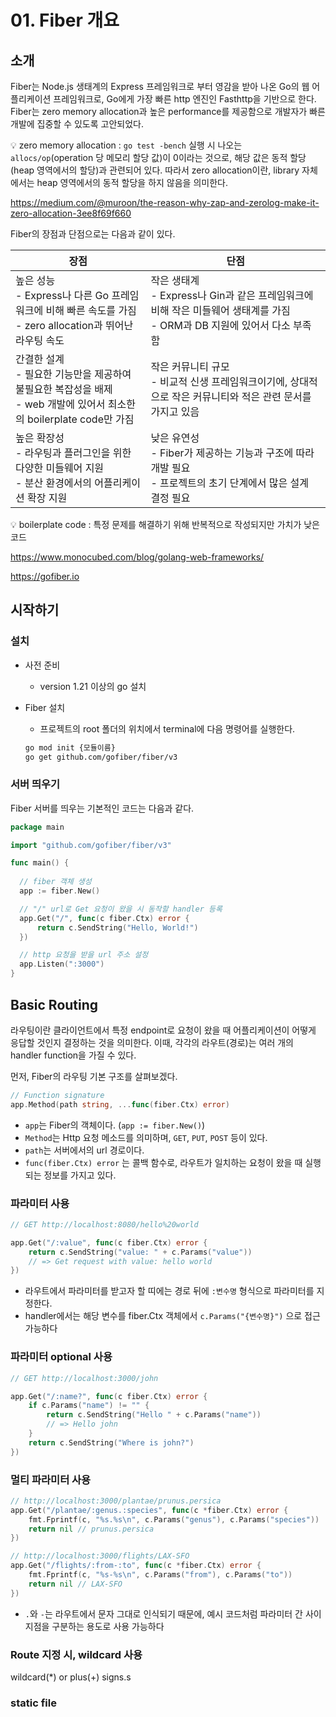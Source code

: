 # 01. Fiber 개요



## 소개

Fiber는 Node.js 생태계의 Express 프레임워크로 부터 영감을 받아 나온 Go의 웹 어플리케이션 프레임워크로, Go에게 가장 빠른 http 엔진인 Fasthttp을 기반으로 한다. Fiber는 zero memory allocation과 높은 performance를 제공함으로 개발자가 빠른 개발에 집중할 수 있도록 고안되었다.

:bulb: zero memory allocation : `go test -bench` 실행 시 나오는 `allocs/op`(operation 당 메모리 할당 값)이 0이라는 것으로, 해당 값은 동적 할당(heap 영역에서의 할당)과 관련되어 있다. 따라서 zero allocation이란, library 자체에서는 heap 영역에서의 동적 할당을 하지 않음을 의미한다.

https://medium.com/@muroon/the-reason-why-zap-and-zerolog-make-it-zero-allocation-3ee8f69f660



Fiber의 장점과 단점으로는 다음과 같이 있다.

| 장점                                                         | 단점                                                         |
| ------------------------------------------------------------ | ------------------------------------------------------------ |
| 높은 성능<br /> - Express나 다른 Go 프레임워크에 비해 빠른 속도를 가짐<br /> - zero allocation과 뛰어난 라우팅 속도 | 작은 생태계<br /> - Express나 Gin과 같은 프레임워크에 비해 작은 미들웨어 생태계를 가짐<br /> - ORM과 DB 지원에 있어서 다소 부족함 |
| 간결한 설계<br /> - 필요한 기능만을 제공하여 불필요한 복잡성을 배제<br /> - web 개발에 있어서 최소한의 boilerplate code만 가짐 | 작은 커뮤니티 규모<br /> - 비교적 신생 프레임워크이기에, 상대적으로 작은 커뮤니티와 적은 관련 문서를 가지고 있음 |
| 높은 확장성<br /> - 라우팅과 플러그인을 위한 다양한 미들웨어 지원<br /> - 분산 환경에서의 어플리케이션 확장 지원 | 낮은 유연성<br /> - Fiber가 제공하는 기능과 구조에 따라 개발 필요<br /> - 프로젝트의 초기 단계에서  많은 설계 결정 필요 |

:bulb: boilerplate code : 특정 문제를 해결하기 위해 반복적으로 작성되지만 가치가 낮은 코드

https://www.monocubed.com/blog/golang-web-frameworks/

https://gofiber.io



## 시작하기



### 설치

- 사전 준비

  - version 1.21 이상의 go 설치

- Fiber 설치

  - 프로젝트의 root 폴더의 위치에서 terminal에 다음 명령어를 실행한다.

  ````bash
  go mod init {모듈이름}
  go get github.com/gofiber/fiber/v3
  ````

  

### 서버 띄우기

Fiber 서버를 띄우는 기본적인 코드는 다음과 같다.

````go
package main

import "github.com/gofiber/fiber/v3"

func main() {
	
  // fiber 객체 생성
  app := fiber.New()

  // "/" url로 Get 요청이 왔을 시 동작할 handler 등록
  app.Get("/", func(c fiber.Ctx) error {
      return c.SendString("Hello, World!")
  })

  // http 요청을 받을 url 주소 설정 
  app.Listen(":3000")
}
````



## Basic Routing



라우팅이란 클라이언트에서 특정 endpoint로 요청이 왔을 때 어플리케이션이 어떻게 응답할 것인지 결정하는 것을 의미한다. 이때, 각각의 라우트(경로)는 여러 개의 handler function을 가질 수 있다.

먼저, Fiber의 라우팅 기본 구조를 살펴보겠다.

```go
// Function signature
app.Method(path string, ...func(fiber.Ctx) error)
```

- `app`는 Fiber의 객체이다. (`app := fiber.New()`)
- `Method`는 Http 요청 메소드를 의미하며, `GET`, `PUT`, `POST` 등이 있다.
- `path`는 서버에서의 url 경로이다.
- `func(fiber.Ctx) error` 는 콜백 함수로, 라우트가 일치하는 요청이 왔을 때 실행되는 정보를 가지고 있다.



### 파라미터 사용

```go
// GET http://localhost:8080/hello%20world

app.Get("/:value", func(c fiber.Ctx) error {
    return c.SendString("value: " + c.Params("value"))
    // => Get request with value: hello world
})
```

- 라우트에서 파라미터를 받고자 할 띠에는 경로 뒤에 `:변수명` 형식으로 파라미터를 지정한다.
- handler에서는 해당 변수를 fiber.Ctx 객체에서 `c.Params("{변수명}")` 으로 접근 가능하다



### 파라미터 optional 사용

```go
// GET http://localhost:3000/john

app.Get("/:name?", func(c fiber.Ctx) error {
    if c.Params("name") != "" {
        return c.SendString("Hello " + c.Params("name"))
        // => Hello john
    }
    return c.SendString("Where is john?")
})
```



### 멀티 파라미터 사용

```go
// http://localhost:3000/plantae/prunus.persica
app.Get("/plantae/:genus.:species", func(c *fiber.Ctx) error {
    fmt.Fprintf(c, "%s.%s\n", c.Params("genus"), c.Params("species"))
    return nil // prunus.persica
})

```

```go
// http://localhost:3000/flights/LAX-SFO
app.Get("/flights/:from-:to", func(c *fiber.Ctx) error {
    fmt.Fprintf(c, "%s-%s\n", c.Params("from"), c.Params("to"))
    return nil // LAX-SFO
})
```

- `.`와  `-`는 라우트에서 문자 그대로 인식되기 때문에, 예시 코드처럼 파라미터 간 사이 지점을 구분하는 용도로 사용 가능하다



### Route 지정 시, wildcard 사용

wildcard(*) or plus(+) signs.s





### static file





















